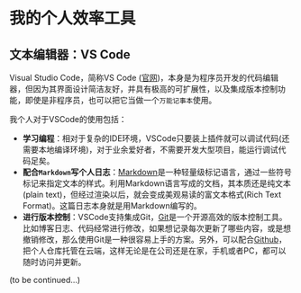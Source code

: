 # 我的个人效率工具

## 文本编辑器：VS Code

Visual Studio Code，简称VS Code ([官网](https://code.visualstudio.com/))，本身是为程序员开发的代码编辑器，但因为其界面设计简洁友好，并具有极高的可扩展性，以及集成版本控制功能，即使是非程序员，也可以把它当做一个`万能记事本`使用。

我个人对于VSCode的使用包括：

* **学习编程**：相对于复杂的IDE环境，VSCode只要装上插件就可以调试代码(还需要本地编译环境)，对于业余爱好者，不需要开发大型项目，能运行调试代码足矣。
* **配合`Markdown`写个人日志**：[Markdown](https://guides.github.com/features/mastering-markdown/)是一种轻量级标记语言，通过一些符号标记来指定文本的样式。利用Markdown语言写成的文档，其本质还是纯文本(plain text)，但经过渲染以后，就会变成美观易读的富文本格式(Rich Text Format)。这篇日志本身就是用Markdown编写的。
* **进行版本控制**：VSCode支持集成Git，[Git](https://git-scm.com/)是一个开源高效的版本控制工具。比如博客日志、代码经常进行修改，如果想记录每次更新了哪些内容，或是想撤销修改，那么使用Git是一种很容易上手的方案。另外，可以配合[Github](https://github.com/)，把个人仓库托管在云端，这样无论是在公司还是在家，手机或者PC，都可以随时访问并更新。

(to be continued...)
